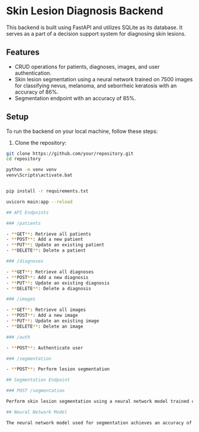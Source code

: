 # Skin Lesion Diagnosis Backend

This backend is built using FastAPI and utilizes SQLite as its database. It serves as a part of a decision support system for diagnosing skin lesions.

## Features

- CRUD operations for patients, diagnoses, images, and user authentication.
- Skin lesion segmentation using a neural network trained on 7500 images for classifying nevus, melanoma, and seborrheic keratosis with an accuracy of 86%.
- Segmentation endpoint with an accuracy of 85%.

## Setup

To run the backend on your local machine, follow these steps:

1. Clone the repository:

```bash
git clone https://github.com/your/repository.git
cd repository

python -m venv venv
venv\Scripts\activate.bat


pip install -r requirements.txt

uvicorn main:app --reload

## API Endpoints

### /patients

- **GET**: Retrieve all patients
- **POST**: Add a new patient
- **PUT**: Update an existing patient
- **DELETE**: Delete a patient

### /diagnoses

- **GET**: Retrieve all diagnoses
- **POST**: Add a new diagnosis
- **PUT**: Update an existing diagnosis
- **DELETE**: Delete a diagnosis

### /images

- **GET**: Retrieve all images
- **POST**: Add a new image
- **PUT**: Update an existing image
- **DELETE**: Delete an image

### /auth

- **POST**: Authenticate user

### /segmentation

- **POST**: Perform lesion segmentation

## Segmentation Endpoint

### POST /segmentation

Perform skin lesion segmentation using a neural network model trained on 7500 images. Input image is required as part of the request payload. Returns segmented image.

## Neural Network Model

The neural network model used for segmentation achieves an accuracy of 85% in accurately segmenting skin lesions into nevus, melanoma, and seborrheic keratosis.
